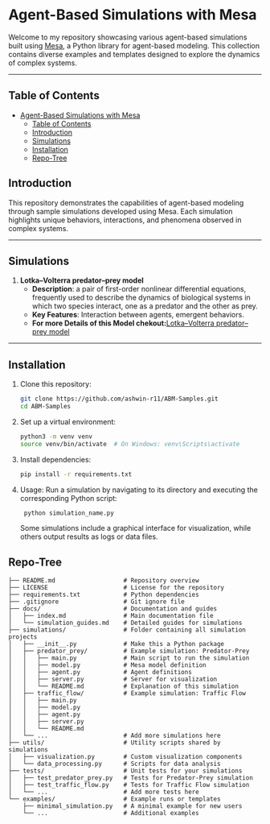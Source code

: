 # Agent-Based Simulations with Mesa

Welcome to my repository showcasing various agent-based simulations built using [Mesa](https://mesa.readthedocs.io/), a Python library for agent-based modeling. This collection contains diverse examples and templates designed to explore the dynamics of complex systems.

---

## Table of Contents

- [Agent-Based Simulations with Mesa](#agent-based-simulations-with-mesa)
  - [Table of Contents](#table-of-contents)
  - [Introduction](#introduction)
  - [Simulations](#simulations)
  - [Installation](#installation)
  - [Repo-Tree](#repo-tree)
## Introduction

This repository demonstrates the capabilities of agent-based modeling through sample simulations developed using Mesa. Each simulation highlights unique behaviors, interactions, and phenomena observed in complex systems.

---

## Simulations

1. **Lotka–Volterra predator–prey model**
   - **Description**: a pair of first-order nonlinear differential equations, frequently used to describe the dynamics of biological systems in which two species interact, one as a predator and the other as prey.
   - **Key Features**: Interaction between agents, emergent behaviors.
   - **For more Details of this Model chekout:**[Lotka–Volterra predator–prey model](https://github.com/ashwin-r11/ABM-Samples/PredatorPrey_Model/)

---

## Installation

1. Clone this repository:
   ```bash
   git clone https://github.com/ashwin-r11/ABM-Samples.git
   cd ABM-Samples
   ```
2. Set up a virtual environment:
   ```bash
   python3 -m venv venv
   source venv/bin/activate  # On Windows: venv\Scripts\activate
   ```
3. Install dependencies:
   ```bash
   pip install -r requirements.txt
   ```
4. Usage:
   Run a simulation by navigating to its directory and executing the corresponding Python script:
   ```bash
    python simulation_name.py
   ```
    Some simulations include a graphical interface for visualization, while others output results as logs or data files.
## Repo-Tree
```agent-based-simulations/
├── README.md                   # Repository overview
├── LICENSE                     # License for the repository
├── requirements.txt            # Python dependencies
├── .gitignore                  # Git ignore file
├── docs/                       # Documentation and guides
│   ├── index.md                # Main documentation file
│   └── simulation_guides.md    # Detailed guides for simulations
├── simulations/                # Folder containing all simulation projects
│   ├── __init__.py             # Make this a Python package
│   ├── predator_prey/          # Example simulation: Predator-Prey
│   │   ├── main.py             # Main script to run the simulation
│   │   ├── model.py            # Mesa model definition
│   │   ├── agent.py            # Agent definitions
│   │   ├── server.py           # Server for visualization
│   │   └── README.md           # Explanation of this simulation
│   ├── traffic_flow/           # Example simulation: Traffic Flow
│   │   ├── main.py
│   │   ├── model.py
│   │   ├── agent.py
│   │   ├── server.py
│   │   └── README.md
│   └── ...                     # Add more simulations here
├── utils/                      # Utility scripts shared by simulations
│   ├── visualization.py        # Custom visualization components
│   └── data_processing.py      # Scripts for data analysis
├── tests/                      # Unit tests for your simulations
│   ├── test_predator_prey.py   # Tests for Predator-Prey simulation
│   ├── test_traffic_flow.py    # Tests for Traffic Flow simulation
│   └── ...                     # Add more tests here
└── examples/                   # Example runs or templates
    ├── minimal_simulation.py   # A minimal example for new users
    └── ...                     # Additional examples
```
